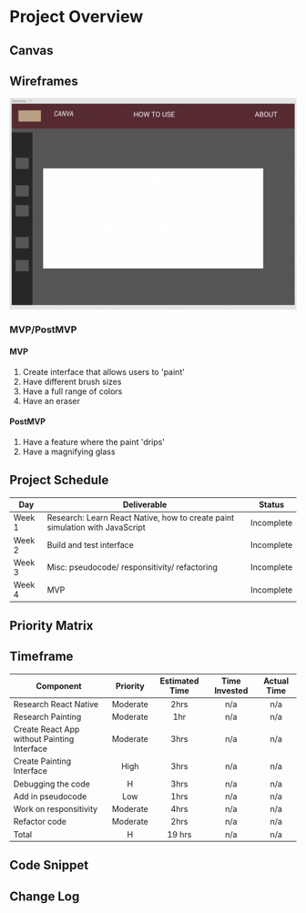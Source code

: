 # Project Overview

## Canvas

## Wireframes

![wireframe](Images/wireframe.png)

### MVP/PostMVP


#### MVP 
1. Create interface that allows users to 'paint'
2. Have different brush sizes
3. Have a full range of colors
4. Have an eraser

#### PostMVP  

1. Have a feature where the paint 'drips'
2. Have a magnifying glass

## Project Schedule

|  Day | Deliverable | Status
|---|---| ---|
|Week 1| Research: Learn React Native, how to create paint simulation with JavaScript  | Incomplete
|Week 2| Build and test interface | Incomplete
|Week 3| Misc: pseudocode/ responsitivity/ refactoring | Incomplete
|Week 4| MVP | Incomplete

## Priority Matrix 

## Timeframe

| Component | Priority | Estimated Time | Time Invested | Actual Time |
| --- | :---: |  :---: | :---: | :---: |
| Research React Native | Moderate | 2hrs | n/a | n/a  |
| Research Painting | Moderate | 1hr|n/a | n/a  |
| Create React App without Painting Interface | Moderate | 3hrs| n/a | n/a  |
| Create Painting Interface |High | 3hrs|n/a | n/a  |
| Debugging the code | H | 3hrs| n/a | n/a  |
| Add in pseudocode | Low | 1hrs|n/a | n/a  |
| Work on responsitivity | Moderate | 4hrs| n/a | n/a  |
| Refactor code | Moderate | 2hrs| n/a | n/a  |
| Total | H | 19 hrs|n/a | n/a  |

## Code Snippet



## Change Log
  